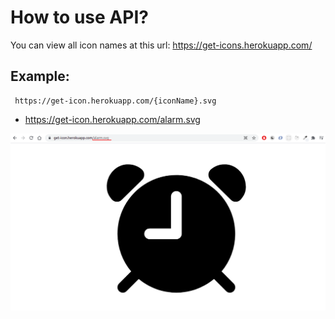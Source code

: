 # How to use API?

You can view all icon names at this url: <a href="get-icons.herokuapp.com/">https://get-icons.herokuapp.com/</a>

## Example: 
    
     https://get-icon.herokuapp.com/{iconName}.svg

  - <a href="#"> https://get-icon.herokuapp.com/alarm.svg</a>

   <img src="https://github.com/Alan4747/get-icon/blob/master/iconExample.png"/>
